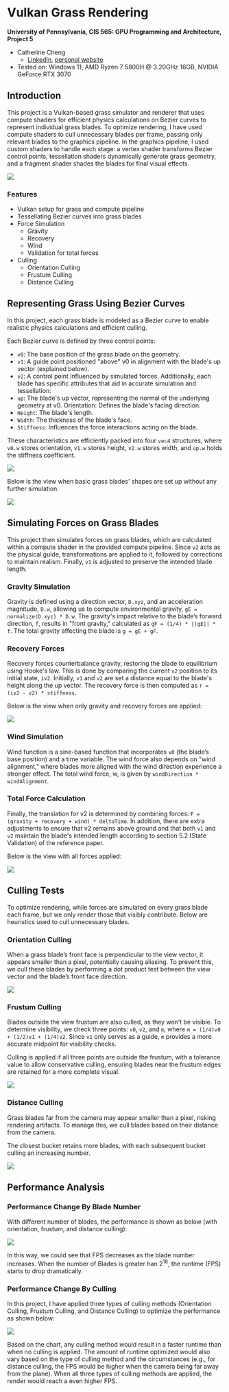 Vulkan Grass Rendering
==================================

**University of Pennsylvania, CIS 565: GPU Programming and Architecture, Project 5**

* Catherine Cheng
  * [LinkedIn](https://www.linkedin.com/in/catherine-wanning-cheng/), [personal website](https://www.catherine-wanning-cheng.com/projects-1)
* Tested on: Windows 11, AMD Ryzen 7 5800H @ 3.20GHz 16GB, NVIDIA GeForce RTX 3070

## Introduction

This project is a Vulkan-based grass simulator and renderer that uses compute shaders for efficient physics calculations on Bezier curves to represent individual grass blades. To optimize rendering, I have used compute shaders to cull unnecessary blades per frame, passing only relevant blades to the graphics pipeline. In the graphics pipeline, I used custom shaders to handle each stage: a vertex shader transforms Bezier control points, tessellation shaders dynamically generate grass geometry, and a fragment shader shades the blades for final visual effects.

![](img/result-grass.gif)

### Features
- Vulkan setup for grass and compute pipeline
- Tessellating Bezier curves into grass blades
- Force Simulation
    - Gravity
    - Recovery
    - Wind
    - Validation for total forces
- Culling
    - Orientation Culling
    - Frustum Culling
    - Distance Culling


## Representing Grass Using Bezier Curves

In this project, each grass blade is modeled as a Bezier curve to enable realistic physics calculations and efficient culling.

Each Bezier curve is defined by three control points:

- `v0`: The base position of the grass blade on the geometry.
- `v1`: A guide point positioned "above" v0 in alignment with the blade's up vector (explained below).
- `v2`: A control point influenced by simulated forces.
Additionally, each blade has specific attributes that aid in accurate simulation and tessellation:
- `up`: The blade's up vector, representing the normal of the underlying geometry at v0.
Orientation: Defines the blade's facing direction.
- `Height`: The blade's length.
- `Width`: The thickness of the blade's face.
- `Stiffness`: Influences the force interactions acting on the blade.

These characteristics are efficiently packed into four `vec4` structures, where `v0.w` stores orientation, `v1.w` stores height, `v2.w` stores width, and `up.w` holds the stiffness coefficient.

![](img/blade_model.jpg)

Below is the view when basic grass blades' shapes are set up without any further simulation.

![](img/no_force.png)

## Simulating Forces on Grass Blades
This project then simulates forces on grass blades, which are calculated within a compute shader in the provided compute pipeline. Since `v2` acts as the physical guide, transformations are applied to it, followed by corrections to maintain realism. Finally, `v1` is adjusted to preserve the intended blade length.

### Gravity Simulation
Gravity is defined using a direction vector, `D.xyz`, and an acceleration magnitude, `D.w`, allowing us to compute environmental gravity, `gE = normalize(D.xyz) * D.w`. The gravity's impact relative to the blade’s forward direction, `f`, results in "front gravity," calculated as `gF = (1/4) * ||gE|| * f`. The total gravity affecting the blade is `g = gE + gF`.

### Recovery Forces
Recovery forces counterbalance gravity, restoring the blade to equilibrium using Hooke's law. This is done by comparing the current `v2` position to its initial state, `iv2`. Initially, `v1` and `v2` are set a distance equal to the blade's height along the up vector. The recovery force is then computed as `r = (iv2 - v2) * stiffness`.

Below is the view when only gravity and recovery forces are applied:

![](img/fgr.png)

### Wind Simulation
Wind function is a sine-based function that incorporates `v0` (the blade’s base position) and a time variable. The wind force also depends on "wind alignment," where blades more aligned with the wind direction experience a stronger effect. The total wind force, w, is given by `windDirection * windAlignment`.

### Total Force Calculation
Finally, the translation for v2 is determined by combining forces: `F = (gravity + recovery + wind) * deltaTime`. In addition, there are extra adjustments to ensure that v2 remains above ground and that both `v1` and `v2` maintain the blade's intended length according to section 5.2 (State Validation) of the reference paper.

Below is the view with all forces applied:

![](img/wind-no-cull.gif)

## Culling Tests

To optimize rendering, while forces are simulated on every grass blade each frame, but we only render those that visibly contribute. Below are heuristics used to cull unnecessary blades.

### Orientation Culling

When a grass blade’s front face is perpendicular to the view vector, it appears smaller than a pixel, potentially causing aliasing. To prevent this, we cull these blades by performing a dot product test between the view vector and the blade’s front face direction. 

![](img/orientation.gif)

### Frustum Culling

Blades outside the view frustum are also culled, as they won’t be visible. To determine visibility, we check three points: `v0`, `v2`, and `m`, where `m = (1/4)v0 + (1/2)v1 + (1/4)v2`. Since `v1` only serves as a guide, `m` provides a more accurate midpoint for visibility checks. 

Culling is applied if all three points are outside the frustum, with a tolerance value to allow conservative culling, ensuring blades near the frustum edges are retained for a more complete visual.

![](img/frustum.gif)

### Distance Culling

Grass blades far from the camera may appear smaller than a pixel, risking rendering artifacts. To manage this, we cull blades based on their distance from the camera. 

The closest bucket retains more blades, with each subsequent bucket culling an increasing number.

![](img/distance.gif)

## Performance Analysis

### Performance Change By Blade Number
With different number of blades, the performance is shown as below (with orientation, frustum, and distance culling):

![](img/performance.png)

In this way, we could see that FPS decreases as the blade number increases. When the number of Blades is greater han $2^{16}$, the runtime (FPS) starts to drop dramatically. 

### Performance Change By Culling

In this project, I have applied three types of culling methods (Orientation Culling, Frustum Culling, and Distance Culling) to optimize the performance as shown below:

![](img/culling.png)

Based on the chart, any culling method would result in a faster runtime than when no culling is applied. The amount of runtime optimized would also vary based on the type of culling method and the circumstances (e.g., for distance culling, the FPS would be higher when the camera being far away from the plane). When all three types of culling methods are applied, the render would reach a even higher FPS.